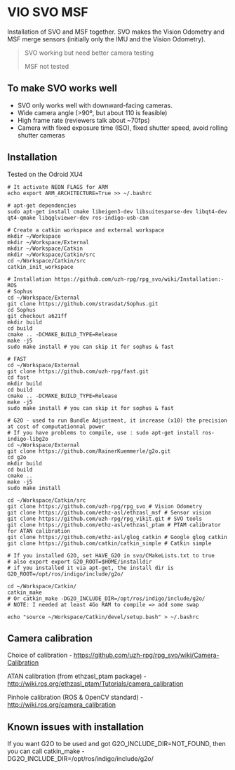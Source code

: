 VIO SVO MSF
==============

Installation of SVO and MSF together. SVO makes the Vision Odometry and MSF merge sensors (initially only the IMU and the Vision Odometry).

> SVO working but need better camera testing
>
> MSF not tested

To make SVO works well
-----------------------

* SVO only works well with downward-facing cameras.
* Wide camera angle (>90º, but about 110 is feasible)
* High frame rate (reviewers talk about ~70fps)
* Camera with fixed exposure time (ISO), fixed shutter speed, avoid rolling shutter cameras

Installation
---------------

Tested on the Odroid XU4

```
# It activate NEON FLAGS for ARM
echo export ARM_ARCHITECTURE=True >> ~/.bashrc

# apt-get dependencies
sudo apt-get install cmake libeigen3-dev libsuitesparse-dev libqt4-dev qt4-qmake libqglviewer-dev ros-indigo-usb-cam

# Create a catkin workspace and external workspace
mkdir ~/Workspace
mkdir ~/Workspace/External
mkdir ~/Workspace/Catkin
mkdir ~/Workspace/Catkin/src
cd ~/Workspace/Catkin/src
catkin_init_workspace

# Installation https://github.com/uzh-rpg/rpg_svo/wiki/Installation:-ROS
# Sophus
cd ~/Workspace/External
git clone https://github.com/strasdat/Sophus.git
cd Sophus
git checkout a621ff
mkdir build
cd build
cmake .. -DCMAKE_BUILD_TYPE=Release
make -j5
sudo make install # you can skip it for sophus & fast

# FAST
cd ~/Workspace/External
git clone https://github.com/uzh-rpg/fast.git
cd fast
mkdir build
cd build
cmake .. -DCMAKE_BUILD_TYPE=Release
make -j5
sudo make install # you can skip it for sophus & fast

# G2O - used to run Bundle Adjustment, it increase (x10) the precision at cost of computationnal power
# If you have problems to compile, use : sudo apt-get install ros-indigo-libg2o
cd ~/Workspace/External
git clone https://github.com/RainerKuemmerle/g2o.git
cd g2o
mkdir build
cd build
cmake ..
make -j5
sudo make install

cd ~/Workspace/Catkin/src
git clone https://github.com/uzh-rpg/rpg_svo # Vision Odometry
git clone https://github.com/ethz-asl/ethzasl_msf # Sensor vision
git clone https://github.com/uzh-rpg/rpg_vikit.git # SVO tools
git clone https://github.com/ethz-asl/ethzasl_ptam # PTAM calibrator for ATAN calibration
git clone https://github.com/ethz-asl/glog_catkin # Google glog catkin
git clone https://github.com/catkin/catkin_simple # Catkin simple

# If you installed G2O, set HAVE_G2O in svo/CMakeLists.txt to true
# also export export G2O_ROOT=$HOME/installdir
# if you installed it via apt-get, the install dir is G2O_ROOT=/opt/ros/indigo/include/g2o/

cd ~/Workspace/Catkin/
catkin_make
# Or catkin_make -DG2O_INCLUDE_DIR=/opt/ros/indigo/include/g2o/
# NOTE: I needed at least 4Go RAM to compile => add some swap

echo "source ~/Workspace/Catkin/devel/setup.bash" > ~/.bashrc
```

Camera calibration
-----------------

Choice of calibration - https://github.com/uzh-rpg/rpg_svo/wiki/Camera-Calibration

ATAN calibration (from ethzasl_ptam package) - http://wiki.ros.org/ethzasl_ptam/Tutorials/camera_calibration

Pinhole calibration (ROS & OpenCV standard) - http://wiki.ros.org/camera_calibration

Known issues with installation
---------------------------

If you want G2O to be used and got G2O_INCLUDE_DIR=NOT_FOUND, then you can call catkin_make -DG2O_INCLUDE_DIR=/opt/ros/indigo/include/g2o/
